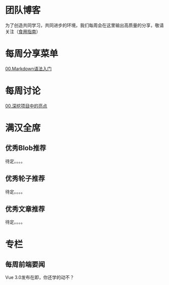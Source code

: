 # 团队博客

为了创造共同学习，共同进步的环境，我们每周会在这里输出高质量的分享，敬请关注（[食用指南](https://github.com/happyShareTeam/blog/wiki)）

# 每周分享菜单
[00.Markdown语法入门](https://github.com/happyShareTeam/blog/blob/master/每周分享/00.Markdown语法入门.md)

# 每周讨论
[00.深挖项目中的亮点](https://github.com/happyShareTeam/blog/issues/1)


# 满汉全席
## 优秀Blob推荐
待定。。。。
## 优秀轮子推荐
待定。。。。
## 优秀文章推荐
待定。。。。

# 专栏
## 每周前端要闻
Vue 3.0发布在即，你还学的动不？

## 